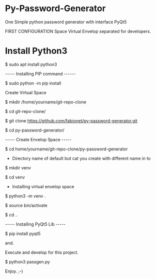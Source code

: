 # Py-Password-Generator

One Simple python password generator with interface PyQt5

FIRST CONFIGURATION Space Virtual Envelop separated for developers.

# Install Python3

$ sudo apt install python3     

----- Installing PIP command ------

$ sudo python -m pip install

Create Virtual Space

$ mkdir /home/yourname/git-repo-clone

$ cd git-repo-clone/

$ git clone https://github.com/fabionet/py-password-generator.git

$ cd py-password-generator/

----- Create Envelop Space -----

$ cd home/yourname/git-repo-clone/py-password-generator

- Directory name of default but cat you create with different name in to

$ mkdir venv                                               

$ cd venv

- Installing virtual envelop space

$ python3 -m venv .                                        

$ source bin/activate

$ cd ..

----- Installing PyQt5 Lib -----

$ pip install pyqt5

and.

Execute and develop for this project.

$ python3 passgen.py

Enjoy. ;-)